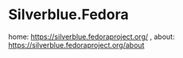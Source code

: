 # Silverblue.Fedora
home: https://silverblue.fedoraproject.org/ , about: https://silverblue.fedoraproject.org/about
